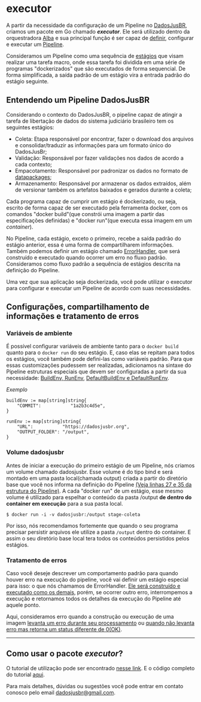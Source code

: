 # executor

A partir da necessidade da configuração de um Pipeline no [DadosJusBR](https://dadosjusbr.org/), criamos um pacote em Go chamado ***executor***. Ele será utilizado dentro da orquestradora [Alba](https://github.com/dadosjusbr/alba) e sua principal função é ser capaz de [definir](https://medium.com/r/?url=https%3A%2F%2Fgithub.com%2Fdadosjusbr%2Fexecutor%2Fblob%2Facd99e1da1cf1e0298e5fecb1ce6790ca43c40e8%2Fpipeline.go%23L32), configurar e executar um [Pipeline](https://medium.com/r/?url=https%3A%2F%2Fgithub.com%2Fdadosjusbr%2Fexecutor%2Fblob%2Facd99e1da1cf1e0298e5fecb1ce6790ca43c40e8%2Fpipeline.go%23L32).

Consideramos um Pipeline como uma sequência de [estágios](https://github.com/dadosjusbr/executor/blob/45cacc0878707a7cbc9ed0d38299959e67c72f68/pipeline.go#L24) que visam realizar uma tarefa macro, onde essa tarefa foi dividida em uma série de programas "dockerizados" que são executados de forma sequencial. De forma simplificada, a saída padrão de um estágio vira a entrada padrão do estágio seguinte.


## Entendendo um Pipeline DadosJusBR

Considerando o contexto do DadosJusBR, o pipeline capaz de atingir a tarefa de libertação de dados do sistema judiciário brasileiro tem os seguintes estágios:

- Coleta: Etapa responsável por encontrar, fazer o download dos arquivos e consolidar/traduzir as informações para um formato único do DadosJusBr;
- Validação: Responsável por fazer validações nos dados de acordo a cada contexto;
- Empacotamento: Responsável por padronizar os dados no formato de [datapackages](https://medium.com/r/?url=https%3A%2F%2Ffrictionlessdata.io%2Fdata-package%2F);
- Armazenamento: Responsável por armazenar os dados extraídos, além de versionar também os artefatos baixados e gerados durante a coleta;

Cada programa capaz de cumprir um estágio é dockerizado, ou seja, escrito de forma capaz de ser executado pela ferramenta docker, com os comandos "docker build"(que constrói uma imagem a partir das especificações definidas) e "docker run"(que executa essa imagem em um *container*).

No Pipeline, cada estágio, exceto o primeiro, recebe a saída padrão do estágio anterior, essa é uma forma de compartilharem informações. Também podemos definir um estágio chamado [ErrorHandler](https://github.com/dadosjusbr/executor/blob/45cacc0878707a7cbc9ed0d38299959e67c72f68/pipeline.go#L39), que será construído e executado quando ocorrer um erro no fluxo padrão. Consideramos como fluxo padrão a sequência de estágios descrita na definição do Pipeline.

Uma vez que sua aplicação seja dockerizada, você pode utilizar o executor para configurar e executar um Pipeline de acordo com suas necessidades.

## Configurações, compartilhamento de informações e tratamento de erros

### Variáveis de ambiente

É possível configurar variáveis de ambiente tanto para o `docker build` quanto para o `docker run` do seu estágio. E, caso elas se repitam para todos os estágios, você também pode defini-las como variáveis padrão. Para que essas customizações pudessem ser realizadas, adicionamos na sintaxe do Pipeline estruturas especiais que devem ser configuradas a partir da sua necessidade: [BuildEnv, RunEnv](https://github.com/dadosjusbr/executor/blob/45cacc0878707a7cbc9ed0d38299959e67c72f68/pipeline.go#L28), [DefaultBuildEnv e DefaultRunEnv](https://medium.com/r/?url=https%3A%2F%2Fgithub.com%2Fdadosjusbr%2Fexecutor%2Fblob%2F45cacc0878707a7cbc9ed0d38299959e67c72f68%2Fpipeline.go%23L36).

*Exemplo*
```
buildEnv := map[string]string{
    "COMMIT":           "1a2b3c4d5e",
}

runEnv := map[string]string{
    "URL":           "https://dadosjusbr.org",
    "OUTPUT_FOLDER": "/output",
}
```

### Volume dadosjusbr

Antes de iniciar a execução do primeiro estágio de um Pipeline, nós criamos um volume chamado dadosjusbr. Esse volume é  do tipo bind e será montado em uma pasta local(chamada output) criada a partir do diretório base que você nos informa na definição do Pipeline [(Veja linhas 27 e 35 da estrutura do Pipeline)](https://github.com/dadosjusbr/executor/blob/45cacc0878707a7cbc9ed0d38299959e67c72f68/pipeline.go#L27). A cada "docker run" de um estágio, esse mesmo volume é utilizado para espelhar o conteúdo da pasta /output **de dentro do container em execução** para a sua pasta local.

`$ docker run -i -v dadosjusbr:/output stage-coleta`

Por isso, nós recomendamos fortemente que quando o seu programa precisar persistir arquivos ele utilize a pasta `/output` dentro do container. E assim o seu diretório base local tera todos os conteúdos persistidos pelos estágios. 

### Tratamento de erros

Caso você deseje descrever um comportamento padrão para quando houver erro na execução do pipeline, você vai definir um estágio especial para isso: o  que nós chamamos de ErrorHandler. [Ele será construído e executado como os demais](https://github.com/dadosjusbr/executor/blob/45cacc0878707a7cbc9ed0d38299959e67c72f68/pipeline.go#L213), porém, se ocorrer outro erro, interrompemos a execução e retornamos todos os detalhes da execução do Pipeline até aquele ponto.

Aqui, consideramos erro quando a construção ou execução de uma imagem [levanta um erro durante seu processamento](https://github.com/dadosjusbr/executor/blob/45cacc0878707a7cbc9ed0d38299959e67c72f68/pipeline.go#L151) ou [quando não levanta erro mas retorna um status diferente de 0(OK)](https://github.com/dadosjusbr/executor/blob/45cacc0878707a7cbc9ed0d38299959e67c72f68/pipeline.go#L155).

---

## Como usar o pacote *executor*?

O tutorial de utilização pode ser encontrado [nesse link](https://medium.com/dadosjusbr/dadosjusbr-executando-um-pipeline-cfd26a50165e). E o código completo do tutorial [aqui](https://github.com/dadosjusbr/executor/tree/master/tutorial).

Para mais detalhes, dúvidas ou sugestões você pode entrar em contato conosco pelo email dadosjusbr@gmail.com.
